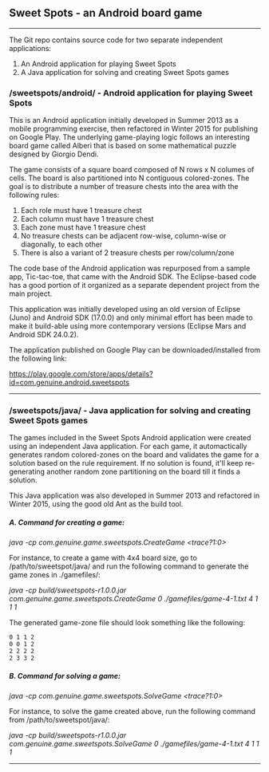 ## Sweet Spots - an Android board game

---

The Git repo contains source code for two separate independent applications:
1. An Android application for playing Sweet Spots
2. A Java application for solving and creating Sweet Spots games

### /sweetspots/android/ - Android application for playing Sweet Spots

This is an Android application initially developed in Summer 2013 as a mobile programming exercise, then refactored in Winter 2015 for publishing on Google Play.  The underlying game-playing logic follows an interesting board game called Alberi that is based on some mathematical puzzle designed by Giorgio Dendi.

The game consists of a square board composed of N rows x N columes of cells.  The board is also partitioned into N contiguous colored-zones.  The goal is to distribute a number of treasure chests into the area with the following rules:

1. Each role must have 1 treasure chest
2. Each column must have 1 treasure chest
3. Each zone must have 1 treasure chest
4. No treasure chests can be adjacent row-wise, column-wise or diagonally, to each other
5. There is also a variant of 2 treasure chests per row/column/zone

The code base of the Android application was repurposed from a sample app, Tic-tac-toe, that came with the Android SDK.  The Eclipse-based code has a good portion of it organized as a separate dependent project from the main project.

This application was initially developed using an old version of Eclipse (Juno) and Android SDK (17.0.0) and only minimal effort has been made to make it build-able using more contemporary versions (Eclipse Mars and Android SDK 24.0.2). 

The application published on Google Play can be downloaded/installed from the following link:

https://play.google.com/store/apps/details?id=com.genuine.android.sweetspots

---

### /sweetspots/java/ - Java application for solving and creating Sweet Spots games

The games included in the Sweet Spots Android application were created using an independent Java application.  For each game, it automactically generates random colored-zones on the board and validates the game for a solution based on the rule requirement.  If no solution is found, it'll keep re-generating another random zone partitioning on the board till it finds a solution.

This Java application was also developed in Summer 2013 and refactored in Winter 2015, using the good old Ant as the build tool.

##### A. Command for creating a game:

*java -cp <classPath> com.genuine.game.sweetspots.CreateGame <trace?1:0> <boardZoneFile> <boardSize> <targetsPerRow> <targetsPerCol> <targetsPerZone>*

For instance, to create a game with 4x4 board size, go to /path/to/sweetspot/java/ and run the following command to generate the game zones in ./gamefiles/:

*java -cp build/sweetspots-r1.0.0.jar com.genuine.game.sweetspots.CreateGame 0 ./gamefiles/game-4-1.txt 4 1 1 1*

The generated game-zone file should look something like the following:

```
0 1 1 2
0 0 1 2
2 2 2 2
2 3 3 2
```

##### B. Command for solving a game:

*java -cp <classPath> com.genuine.game.sweetspots.SolveGame <trace?1:0> <boardZoneFile> <boardSize> <targetsPerRow> <targetsPerCol> <targetsPerZone>*

For instance, to solve the game created above, run the following command from /path/to/sweetspot/java/:

*java -cp build/sweetspots-r1.0.0.jar com.genuine.game.sweetspots.SolveGame 0 ./gamefiles/game-4-1.txt 4 1 1 1*

---
